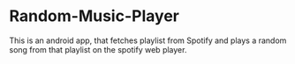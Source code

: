 # Random-Music-Player
This is an android app, that fetches playlist from Spotify and plays a random song from that playlist on the spotify web player.
